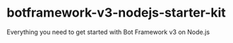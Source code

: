 # botframework-v3-nodejs-starter-kit
Everything you need to get started with Bot Framework v3 on Node.js
